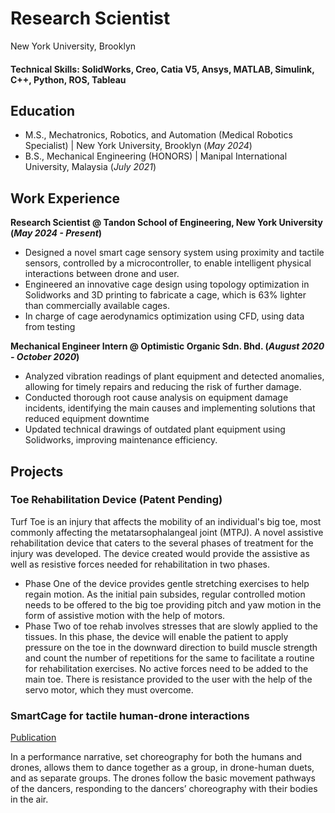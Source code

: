 # Research Scientist
New York University, Brooklyn

#### Technical Skills: SolidWorks, Creo, Catia V5, Ansys, MATLAB, Simulink, C++, Python, ROS, Tableau

## Education						       		
- M.S., Mechatronics, Robotics, and Automation (Medical Robotics Specialist) | New York University, Brooklyn (_May 2024_)	 			        		
- B.S., Mechanical Engineering (HONORS) | Manipal International University, Malaysia (_July 2021_)

## Work Experience
**Research Scientist @ Tandon School of Engineering, New York University (_May 2024 - Present_)**
- Designed a novel smart cage sensory system using proximity and tactile sensors, controlled by a microcontroller, to enable intelligent physical interactions between drone and user.
- Engineered an innovative cage design using topology optimization in Solidworks and 3D printing to fabricate a cage, which is 63% lighter than commercially available cages.
- In charge of cage aerodynamics optimization using CFD, using data from testing

**Mechanical Engineer Intern @ Optimistic Organic Sdn. Bhd. (_August 2020 - October 2020_)**
- Analyzed vibration readings of plant equipment and detected anomalies, allowing for timely repairs and reducing the risk of further damage.
- Conducted thorough root cause analysis on equipment damage incidents, identifying the main causes and implementing solutions that reduced equipment downtime
- Updated technical drawings of outdated plant equipment using Solidworks, improving maintenance efficiency.


## Projects
### Toe Rehabilitation Device (Patent Pending)
Turf Toe is an injury that affects the mobility of an individual's big toe, most commonly affecting the metatarsophalangeal joint (MTPJ). A novel assistive rehabilitation device that caters to the several phases of treatment for the injury was developed. The device created would provide the assistive as well as resistive forces needed for rehabilitation in two phases.

- Phase One of the device provides gentle stretching exercises to help regain motion. As the initial pain subsides, regular controlled motion needs to be offered to the big toe providing pitch and yaw motion in the form of assistive motion with the help of motors.
- Phase Two of toe rehab involves stresses that are slowly applied to the tissues. In this phase, the device will enable the patient to apply pressure on the toe in the downward direction to build muscle strength and count the number of repetitions for the same to facilitate a routine for rehabilitation exercises. No active forces need to be added to the main toe. There is resistance provided to the user with the help of the servo motor, which they must overcome.
  

### SmartCage for tactile human-drone interactions
[Publication](https://www.researchgate.net/publication/369195638_A_Drone_Teacher_Designing_Physical_Human-Drone_Interactions_for_Movement_Instruction) 

In a performance narrative, set choreography for both the humans and drones, allows them to dance together as a group, in drone-human duets, and as separate groups. The drones follow the basic movement pathways of the dancers, responding to the dancers’ choreography with their bodies in the air.
